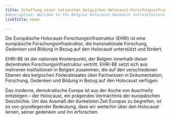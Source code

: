 ```yaml
---
title: Schaffung einer nationalen belgischen Holocaust-Forschungsinfrastruktur
#description: Welcome to the Belgian Holocaust Research Infrastructure
linkTitle: Home

---
```



Die Europäische Holocaust-Forschungsinfrastruktur (EHRI) ist eine europäische Forschungsinfrastruktur, die transnationale Forschung, Gedenken und Bildung in Bezug auf den Holocaust unterstützt und fördert.

EHRI-BE ist der nationale Knotenpunkt, der Belgien innerhalb dieser dezentralen Forschungsinfrastruktur vertritt. EHRI-BE setzt sich aus mehreren Institutionen in Belgien zusammen, die auf den verschiedenen Ebenen des belgischen Föderalstaates über Fachwissen in Dokumentation, Forschung, Gedenken und Bildung in Bezug auf den Holocaust verfügen.

Das moderne, demokratische Europa ist aus der Asche von Auschwitz entstiegen – der Holocaust, ein prägendes Vermächtnis der europäischen Geschichte. Um das Ausmaß der dunkelsten Zeit Europas zu begreifen, ist es von grundlegender Bedeutung, dass wir weiterhin über den Holocaust lernen, seiner gedenken und ihn erforschen.
